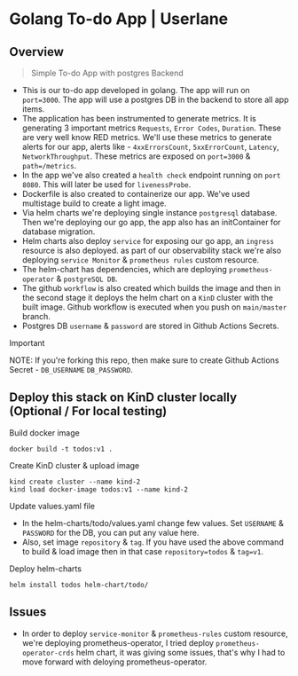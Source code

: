 # Golang To-do App | Userlane

## Overview
> Simple To-do App with postgres Backend
- This is our to-do app developed in golang. The app will run on `port=3000`. The app will use a postgres DB in the backend to store all app items.
- The application has been instrumented to generate metrics. It is generating 3 important metrics `Requests`, `Error Codes`, `Duration`. These are very well know RED metrics. We'll use these metrics to generate alerts for our app, alerts like - `4xxErrorsCount`, `5xxErrorCount`, `Latency`, `NetworkThroughput`. These metrics are exposed on `port=3000` & `path=/metrics`.
- In the app we've also created a `health check` endpoint running on `port 8080`. This will later be used for `livenessProbe`.
- Dockerfile is also created to containerize our app. We've used multistage build to create a light image.
- Via helm charts we're deploying single instance `postgresql` database. Then we're deploying our go app, the app also has an initContainer for database migration.
- Helm charts also deploy `service` for exposing our go app, an `ingress` resource is also deployed. as part of our observability stack we're also deploying `service Monitor` & `prometheus rules` custom resource.
- The helm-chart has dependencies, which are deploying `prometheus-operator` & `postgreSQL DB`.
- The github `workflow` is also created which builds the image and then in the second stage it deploys the helm chart on a `KinD` cluster with the built image. Github workflow is executed when you push on `main/master` branch.
- Postgres DB `username` & `password` are stored in Github Actions Secrets.

> [!IMPORTANT]
> NOTE: If you're forking this repo, then make sure to create Github Actions Secret - `DB_USERNAME` `DB_PASSWORD`.

## Deploy this stack on KinD cluster locally (Optional / For local testing)
Build docker image
```
docker build -t todos:v1 .
```
Create KinD cluster & upload image
```
kind create cluster --name kind-2
kind load docker-image todos:v1 --name kind-2
```
Update values.yaml file
- In the helm-charts/todo/values.yaml change few values. Set `USERNAME` & `PASSWORD` for the DB, you can put any value here. 
- Also, set image `repository` & `tag`. If you have used the above command to build & load image then in that case `repository=todos` & `tag=v1`.

Deploy helm-charts
```
helm install todos helm-chart/todo/
```

## Issues
- In order to deploy `service-monitor` & `prometheus-rules` custom resource, we're deploying prometheus-operator, I tried deploy `prometheus-operator-crds` helm chart, it was giving some issues, that's why I had to move forward with deloying prometheus-operator.